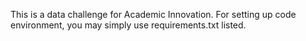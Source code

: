 This is a data challenge for Academic Innovation. 
For setting up code environment, you may simply use requirements.txt listed.
